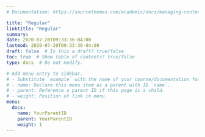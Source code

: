 ```yaml
---
# Documentation: https://sourcethemes.com/academic/docs/managing-content/

title: "Regular"
linktitle: "Regular"
summary:
date: 2020-07-20T09:33:36-04:00
lastmod: 2020-07-20T09:33:36-04:00
draft: false  # Is this a draft? true/false
toc: true  # Show table of contents? true/false
type: docs  # Do not modify.

# Add menu entry to sidebar.
# - Substitute `example` with the name of your course/documentation folder.
# - name: Declare this menu item as a parent with ID `name`.
# - parent: Reference a parent ID if this page is a child.
# - weight: Position of link in menu.
menu:
  docs:
    name: YourParentID
    parent: YourParentID
    weight: 1
---
```


